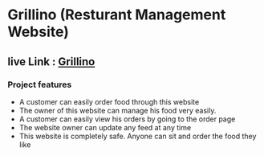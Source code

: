 # Grillino (Resturant Management Website)

## live Link : [Grillino](https://vacuous-dog.surge.sh)

### Project features
- A customer can easily order food through this website
- The owner of this website can manage his food very easily.
- A customer can easily view his orders by going to the order page
- The website owner can update any feed at any time
- This website is completely safe. Anyone can sit and order the food they like